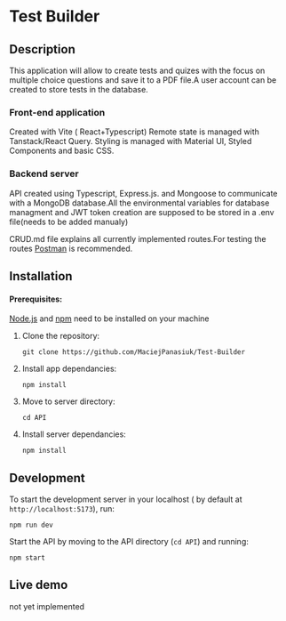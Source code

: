 
# Test Builder

## Description

This application will allow to create tests and quizes with the focus on multiple choice questions and save it to a PDF file.A user account can be created to store tests in the database.

### Front-end application

Created with Vite ( React+Typescript) Remote state is managed with Tanstack/React Query. Styling is managed with Material UI, Styled Components and basic CSS.

### Backend server

API created using Typescript, Express.js. and Mongoose to communicate with a MongoDB database.All the environmental variables for database managment and JWT token creation are supposed to be stored in a .env file(needs to be added manualy)

CRUD.md file explains all currently implemented routes.For testing the routes [Postman](https://www.postman.com/) is recommended.

## Installation

#### Prerequisites:

[Node.js](https://nodejs.org/en) and [npm](https://www.npmjs.com/) need to be installed on your machine

1. Clone the repository:

   ```
   git clone https://github.com/MaciejPanasiuk/Test-Builder
   ```
2. Install app dependancies:

   ```
   npm install
   ```
3. Move to server directory:

   ```
   cd API
   ```
4. Install server dependancies:

   ```
   npm install
   ```

## Development

To start the development server in your localhost ( by default at `http://localhost:5173`), run:

```
npm run dev
```

Start the API by moving to the API directory (`cd API`) and running:

```
npm start
```

## Live demo

not yet implemented
